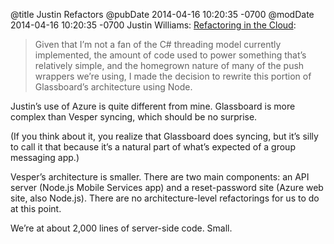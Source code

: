 @title Justin Refactors
@pubDate 2014-04-16 10:20:35 -0700
@modDate 2014-04-16 10:20:35 -0700
Justin Williams: <a href="http://carpeaqua.com/2014/04/16/refactoring-in-the-cloud-notifications/">Refactoring in the Cloud</a>:

>Given that I’m not a fan of the C# threading model currently implemented, the amount of code used to power something that’s relatively simple, and the homegrown nature of many of the push wrappers we’re using, I made the decision to rewrite this portion of Glassboard’s architecture using Node.

Justin’s use of Azure is quite different from mine. Glassboard is more complex than Vesper syncing, which should be no surprise.

(If you think about it, you realize that Glassboard does syncing, but it’s silly to call it that because it’s a natural part of what’s expected of a group messaging app.)

Vesper’s architecture is smaller. There are two main components: an API server (Node.js Mobile Services app) and a reset-password site (Azure web site, also Node.js). There are no architecture-level refactorings for us to do at this point.

We’re at about 2,000 lines of server-side code. Small.
